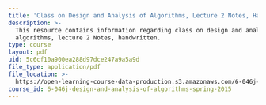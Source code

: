 ```yaml
---
title: 'Class on Design and Analysis of Algorithms, Lecture 2 Notes, Handwritten'
description: >-
  This resource contains information regarding class on design and analysis of
  algorithms, lecture 2 Notes, handwritten.
type: course
layout: pdf
uid: 5c6cf10a900ea288d97dce247a9a5a9d
file_type: application/pdf
file_location: >-
  https://open-learning-course-data-production.s3.amazonaws.com/6-046j-design-and-analysis-of-algorithms-spring-2015/5c6cf10a900ea288d97dce247a9a5a9d_MIT6_046JS15_writtenlec2.pdf
course_id: 6-046j-design-and-analysis-of-algorithms-spring-2015
---
```

